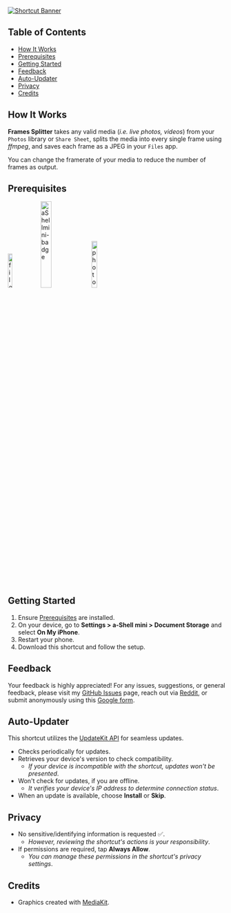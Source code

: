 [![Shortcut Banner](https://i.imgur.com/JOrwefo.png)](https://www.icloud.com/shortcuts/2ced569210e54c32b9ae8c45f6a28494)

## Table of Contents

-   [How It Works](#how-it-works)
-   [Prerequisites](#prerequisites)
-   [Getting Started](#getting-started)
-   [Feedback](#feedback)
-   [Auto-Updater](#auto-updater)
-   [Privacy](#privacy)
-   [Credits](#credits)

## How It Works

**Frames Splitter** takes any valid media (_i.e. live photos, videos_) from your `Photos` library or `Share Sheet`, splits the media into every single frame using _ffmpeg_, and saves each frame as a JPEG in your `Files` app.

You can change the framerate of your media to reduce the number of frames as output.

## Prerequisites

<a href="https://apps.apple.com/us/app/files/id1232058109">
	<img src="https://i.imgur.com/gyNTIdc.png" alt="files-badge" width="14.21%"></a>
<a href="https://apps.apple.com/us/app/a-shell-mini/id1543537943">
	<img src="https://i.imgur.com/qd3Oq9b.png" alt="aShellmini-badge" width="22.63%"/></a>
<a href="https://apps.apple.com/us/app/photos/id1584215428">
	<img src="https://i.imgur.com/WlLrStW.png" alt="photos-badge" width="16.62%"/></a>

## Getting Started

1. Ensure [Prerequisites](#prerequisites) are installed.
2. On your device, go to **Settings > a-Shell mini > Document Storage** and select **On My iPhone**.
3. Restart your phone.
4. Download this shortcut and follow the setup.

## Feedback

Your feedback is highly appreciated! For any issues, suggestions, or general feedback, please visit my [GitHub Issues](https://github.com/spenpal/AppleShortcuts/issues/new/choose) page, reach out via [Reddit](https://www.reddit.com/user/spenpal_dev), or submit anonymously using this [Google form](https://forms.gle/KdJXQhysQQj4yBtS7).

## Auto-Updater

This shortcut utilizes the [UpdateKit API](https://www.mikebeas.com/updatekit-api/v1) for seamless updates.

-   Checks periodically for updates.
-   Retrieves your device's version to check compatibility.
    -   _If your device is incompatible with the shortcut, updates won't be presented_.
-   Won't check for updates, if you are offline.
    -   _It verifies your device's IP address to determine connection status_.
-   When an update is available, choose **Install** or **Skip**.

## Privacy

-   No sensitive/identifying information is requested ✅.
    -   _However, reviewing the shortcut's actions is your responsibility_.
-   If permissions are required, tap **Always Allow**.
    -   _You can manage these permissions in the shortcut's privacy settings_.

## Credits

-   Graphics created with [MediaKit](https://routinehub.co/shortcut/1911).
